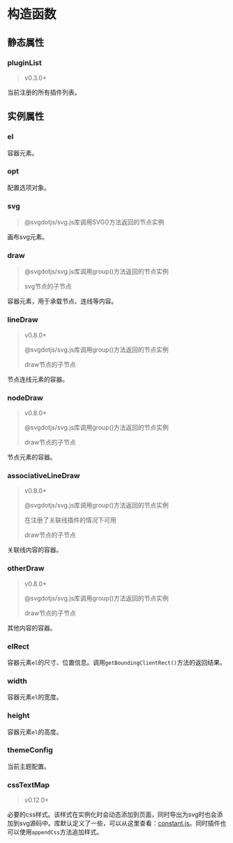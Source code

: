 # 构造函数

## 静态属性

### pluginList

> v0.3.0+

当前注册的所有插件列表。

## 实例属性

### el

容器元素。

### opt

配置选项对象。

### svg

> @svgdotjs/svg.js库调用SVG()方法返回的节点实例

画布svg元素。

### draw

> @svgdotjs/svg.js库调用group()方法返回的节点实例
>
> svg节点的子节点

容器元素，用于承载节点、连线等内容。

### lineDraw

> v0.8.0+
>
> @svgdotjs/svg.js库调用group()方法返回的节点实例
>
> draw节点的子节点

节点连线元素的容器。

### nodeDraw

> v0.8.0+
>
> @svgdotjs/svg.js库调用group()方法返回的节点实例
>
> draw节点的子节点

节点元素的容器。

### associativeLineDraw

> v0.8.0+
>
> @svgdotjs/svg.js库调用group()方法返回的节点实例
>
> 在注册了关联线插件的情况下可用
>
> draw节点的子节点

关联线内容的容器。

### otherDraw

> v0.8.0+
>
> @svgdotjs/svg.js库调用group()方法返回的节点实例
>
> draw节点的子节点

其他内容的容器。

### elRect

容器元素`el`的尺寸、位置信息。调用`getBoundingClientRect()`方法的返回结果。

### width

容器元素`el`的宽度。

### height

容器元素`el`的高度。

### themeConfig

当前主题配置。

### cssTextMap 

> v0.12.0+

必要的css样式。该样式在实例化时会动态添加到页面，同时导出为svg时也会添加到svg源码中。库默认定义了一些，可以从这里查看：[constant.js](https://github.com/wanglin2/mind-map/blob/main/simple-mind-map/src/constants/constant.js#L186)。同时插件也可以使用`appendCss`方法追加样式。